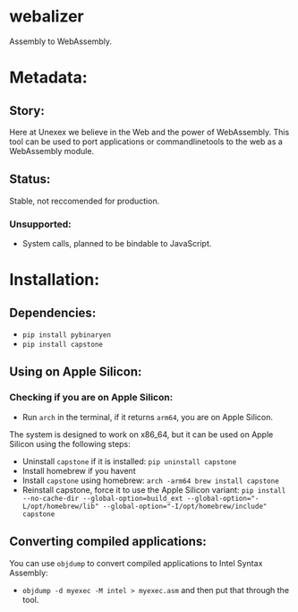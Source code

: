 # webalizer
Assembly to WebAssembly.
# Metadata:
## Story:
Here at Unexex we believe in the Web and the power of WebAssembly. This tool can be used to port applications or commandlinetools to the web as a WebAssembly module.
## Status:
Stable, not reccomended for production.
### Unsupported:
- System calls, planned to be bindable to JavaScript.
# Installation:
## Dependencies:
- `pip install pybinaryen`
- `pip install capstone`
## Using on Apple Silicon:
### Checking if you are on Apple Silicon:
- Run `arch` in the terminal, if it returns `arm64`, you are on Apple Silicon.

The system is designed to work on x86_64, but it can be used on Apple Silicon using the following steps:
- Uninstall `capstone` if it is installed: `pip uninstall capstone`
- Install homebrew if you havent
- Install `capstone` using homebrew: `arch -arm64 brew install capstone`
- Reinstall capstone, force it to use the Apple Silicon variant: `pip install --no-cache-dir --global-option=build_ext --global-option="-L/opt/homebrew/lib" --global-option="-I/opt/homebrew/include" capstone`
## Converting compiled applications:
You can use `objdump` to convert compiled applications to Intel Syntax Assembly:
- `objdump -d myexec -M intel > myexec.asm`
and then put that through the tool.
